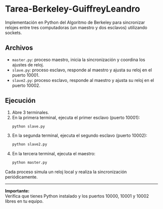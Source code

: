 # Tarea-Berkeley-GuiffreyLeandro

Implementación en Python del Algoritmo de Berkeley para sincronizar relojes entre tres computadoras (un maestro y dos esclavos) utilizando sockets.

## Archivos

- `master.py`: proceso maestro, inicia la sincronización y coordina los ajustes de reloj.
- `slave.py`: proceso esclavo, responde al maestro y ajusta su reloj en el puerto 10001.
- `slave2.py`: proceso esclavo, responde al maestro y ajusta su reloj en el puerto 10002.

## Ejecución

1. Abre 3 terminales.
2. En la primera terminal, ejecuta el primer esclavo (puerto 10001):
   ```bash
   python slave.py
   ```
3. En la segunda terminal, ejecuta el segundo esclavo (puerto 10002):
   ```bash
   python slave2.py
   ```
4. En la tercera terminal, ejecuta el maestro:
   ```bash
   python master.py
   ```

Cada proceso simula un reloj local y realiza la sincronización periódicamente.

---
**Importante:**  
Verifica que tienes Python instalado y los puertos 10000, 10001 y 10002 libres en tu equipo.
